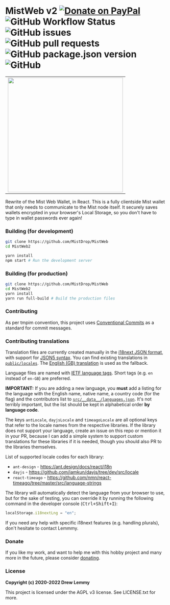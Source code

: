 # MistWeb v2 [![Donate on PayPal](https://img.shields.io/badge/PayPal-donate-0079C1?logo=paypal&style=flat-square)](https://paypal.me/lemmmy) ![GitHub Workflow Status](https://img.shields.io/github/workflow/status/MistDrop/MistWeb/Deploy%20dev%20build?label=dev%20deploy&style=flat-square) ![GitHub issues](https://img.shields.io/github/issues/MistDrop/MistWeb?style=flat-square) ![GitHub pull requests](https://img.shields.io/github/issues-pr/MistDrop/MistWeb?style=flat-square) ![GitHub package.json version](https://img.shields.io/github/package-json/v/MistDrop/MistWeb?style=flat-square) ![GitHub](https://img.shields.io/github/license/MistDrop/MistWeb?style=flat-square) 

<table align="center">
  <tr>
    <td><img src="https://i.imgur.com/kVXMYpX.png" width="360" /></td>
  </tr>
</table>

Rewrite of the Mist Web Wallet, in React. This is a fully clientside Mist 
wallet that only needs to communicate to the Mist node itself. It securely 
saves wallets encrypted in your browser's Local Storage, so you don't have to 
type in wallet passwords ever again!

### Building (for development)

```sh
git clone https://github.com/MistDrop/MistWeb
cd MistWeb2

yarn install
npm start # Run the development server
```

### Building (for production)

```sh
git clone https://github.com/MistDrop/MistWeb
cd MistWeb2
yarn install
yarn run full-build # Build the production files
```

### Contributing

As per tmpim convention, this project uses 
[Conventional Commits](https://www.conventionalcommits.org/en/v1.0.0/) as a
standard for commit messages.

### Contributing translations

Translation files are currently created manually in the 
[i18next JSON format](https://www.i18next.com/misc/json-format), with support 
for [JSON5 syntax](https://spec.json5.org/). You can find existing translations 
in [`public/locales`](public/locales). The 
[English (GB) translation](public/locales/en.json) is used as the fallback.

Language files are named with 
[IETF language tags](https://en.wikipedia.org/wiki/IETF_language_tag). Short
tags (e.g. `en` instead of `en-GB`) are preferred.

**IMPORTANT:** If you are adding a new language, you **must** add a listing for 
the language with the English name, native name, a country code (for the flag) 
and the contributors list to 
[`src/__data__/languages.json`](src/__data__/languages.json). It's not terribly
important, but the list should be kept in alphabetical order **by language 
code**.

The keys `antLocale`, `dayjsLocale` and `timeagoLocale` are all optional keys
that refer to the locale names from the respective libraries. If the library
does not support your language, create an issue on this repo or mention it in
your PR, because I can add a simple system to support custom translations for
these libraries if it is needed, though you should also PR to the libraries 
themselves.

List of supported locale codes for each library:

- `ant-design` - https://ant.design/docs/react/i18n
- `dayjs` - https://github.com/iamkun/dayjs/tree/dev/src/locale
- `react-timeago` - https://github.com/nmn/react-timeago/tree/master/src/language-strings

The library will automatically detect the language from your browser to use, but
for the sake of testing, you can override it by running the following command in
the developer console (<kbd>Ctrl+Shift+I</kbd>):

```js
localStorage.i18nextLng = "en";
```

If you need any help with specific i18next features (e.g. handling plurals),
don't hesitate to contact Lemmmy.

### Donate

If you like my work, and want to help me with this hobby project and many more
in the future, please consider [donating](https://donate.lemmmy.pw).

### License

**Copyright (c) 2020-2022 Drew Lemmy**

This project is licensed under the AGPL v3 license. See LICENSE.txt for more.
